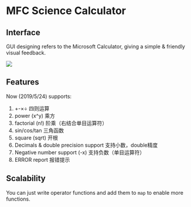 # MFC Science Calculator

## Interface

GUI designing refers to the Microsoft Calculator, giving a simple & friendly visual feedback.   
  
![](https://i.loli.net/2019/05/27/5cebf4a478b8664049.jpg)


## Features  

Now (2019/5/24) supports:

1. +-×÷ 
   四则运算
2. power (x^y)
   乘方
3. factorial (n!)
   阶乘（右结合单目运算符）
4. sin/cos/tan
   三角函数
5. square (sqrt)
   开根
6. Decimals & double precision support
   支持小数，double精度
7. Negative number support (-x)
   支持负数（单目运算符）
8. ERROR report
   报错提示


## Scalability

You can just write operator functions and add them to `map` to enable more functions.  